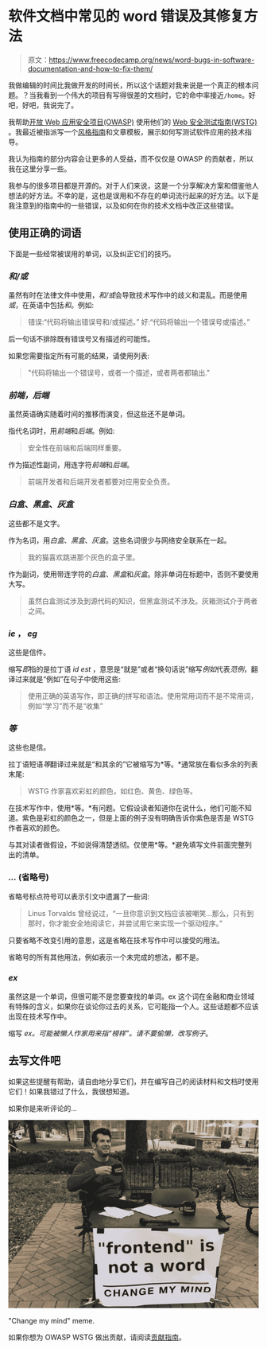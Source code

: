 # 软件文档中常见的 word 错误及其修复方法

> 原文：<https://www.freecodecamp.org/news/word-bugs-in-software-documentation-and-how-to-fix-them/>

我做编辑的时间比我做开发的时间长，所以这个话题对我来说是一个真正的根本问题。？当我看到一个伟大的项目有写得很差的文档时，它的命中率接近`/home`。好吧，好吧，我说完了。

我帮助[开放 Web 应用安全项目(OWASP)](https://github.com/OWASP) 使用他们的 [Web 安全测试指南(WSTG)](https://github.com/OWASP/wstg) 。我最近被指派写一个[风格指南](https://en.wikipedia.org/wiki/Style_guide)和文章模板，展示如何写测试软件应用的技术指导。

我认为指南的部分内容会让更多的人受益，而不仅仅是 OWASP 的贡献者，所以我在这里分享一些。

我参与的很多项目都是开源的。对于人们来说，这是一个分享解决方案和借鉴他人想法的好方法。不幸的是，这也是误用和不存在的单词流行起来的好方法。以下是我注意到的指南中的一些错误，以及如何在你的技术文档中改正这些错误。

## 使用正确的词语

下面是一些经常被误用的单词，以及纠正它们的技巧。

### *和/或*

虽然有时在法律文件中使用，*和/或*会导致技术写作中的歧义和混乱。而是使用*或*，在英语中包括*和*。例如:

> 错误:“代码将输出错误号和/或描述。”
> 好:“代码将输出一个错误号或描述。”

后一句话不排除既有错误号又有描述的可能性。

如果您需要指定所有可能的结果，请使用列表:

> "代码将输出一个错误号，或者一个描述，或者两者都输出."

### *前端，后端*

虽然英语确实随着时间的推移而演变，但这些还不是单词。

指代名词时，用*前端*和*后端*。例如:

> 安全性在前端和后端同样重要。

作为描述性副词，用连字符*前端*和*后端*。

> 前端开发者和后端开发者都要对应用安全负责。

### *白盒*、*黑盒*、*灰盒*

这些都不是文字。

作为名词，用*白盒*、*黑盒*、*灰盒*。这些名词很少与网络安全联系在一起。

> 我的猫喜欢跳进那个灰色的盒子里。

作为副词，使用带连字符的*白盒*、*黑盒*和*灰盒*。除非单词在标题中，否则不要使用大写。

> 虽然白盒测试涉及到源代码的知识，但黑盒测试不涉及。灰箱测试介于两者之间。

### *ie* ， *eg*

这些是信件。

缩写*即*指的是拉丁语 *id est* ，意思是“就是”或者“换句话说”缩写*例如*代表*范例*，翻译过来就是“例如”在句子中使用这些:

> 使用正确的英语写作，即正确的拼写和语法。使用常用词而不是不常用词，例如“学习”而不是“收集”

### *等*

这些也是信。

拉丁语短语*等*翻译过来就是“和其余的”它被缩写为*等。*通常放在看似多余的列表末尾:

> WSTG 作家喜欢彩虹的颜色，如红色、黄色、绿色等。

在技术写作中，使用*等。*有问题。它假设读者知道你在说什么，他们可能不知道。紫色是彩虹的颜色之一，但是上面的例子没有明确告诉你紫色是否是 WSTG 作者喜欢的颜色。

与其对读者做假设，不如说得清楚透彻。仅使用*等。*避免填写文件前面完整列出的清单。

### *…* (省略号)

省略号标点符号可以表示引文中遗漏了一些词:

> Linus Torvalds 曾经说过，“一旦你意识到文档应该被嘲笑…那么，只有到那时，你才能安全地阅读它，并尝试用它来实现一个驱动程序。”

只要省略不改变引用的意思，这是省略在技术写作中可以接受的用法。

省略号的所有其他用法，例如表示一个未完成的想法，都不是。

### *ex*

虽然这是一个单词，但很可能不是您要查找的单词。ex 这个词在金融和商业领域有特殊的含义，如果你在谈论你过去的关系，它可能指一个人。这些话题都不应该出现在技术写作中。

缩写 *ex。*可能被懒人作家用来指“榜样”。请不要偷懒，改写*例子*。

## 去写文件吧

如果这些提醒有帮助，请自由地分享它们，并在编写自己的阅读材料和文档时使用它们！如果我错过了什么，我很想知道。

如果你是来听评论的…

![crowder-change-my-mind](img/2a341dd9c48571ea60889d7522090c58.png)

"Change my mind" meme.

如果你想为 OWASP WSTG 做出贡献，请阅读[贡献指南](https://github.com/OWASP/wstg/blob/master/CONTRIBUTING.md)。